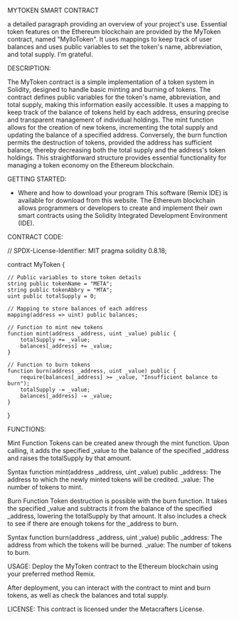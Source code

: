 MYTOKEN SMART CONTRACT 

a detailed paragraph providing an overview of your project's use. Essential token features on the Ethereum blockchain are provided by the MyToken contract, named "MylloToken". It uses mappings to keep track of user balances and uses public variables to set the token's name, abbreviation, and total supply. I'm grateful.

DESCRIPTION:

The MyToken contract is a simple implementation of a token system in Solidity, designed to handle basic minting and burning of tokens. The contract defines public variables for the token's name, abbreviation, and total supply, making this information easily accessible. It uses a mapping to keep track of the balance of tokens held by each address, ensuring precise and transparent management of individual holdings. The mint function allows for the creation of new tokens, incrementing the total supply and updating the balance of a specified address. Conversely, the burn function permits the destruction of tokens, provided the address has sufficient balance, thereby decreasing both the total supply and the address's token holdings. This straightforward structure provides essential functionality for managing a token economy on the Ethereum blockchain.

GETTING STARTED:
- Where and how to download your program
This software (Remix IDE) is available for download from this website. The Ethereum blockchain allows programmers or developers to create and implement their own smart contracts using the Solidity Integrated Development Environment (IDE).

CONTRACT CODE:

// SPDX-License-Identifier: MIT
pragma solidity 0.8.18;

contract MyToken {

    // Public variables to store token details
    string public tokenName = "META";
    string public tokenAbbry = "MTA";
    uint public totalSupply = 0;
    
    // Mapping to store balances of each address
    mapping(address => uint) public balances;
    
    // Function to mint new tokens
    function mint(address _address, uint _value) public {
        totalSupply += _value;
        balances[_address] += _value;
    }
    
    // Function to burn tokens
    function burn(address _address, uint _value) public {
        require(balances[_address] >= _value, "Insufficient balance to burn");
        totalSupply -= _value;
        balances[_address] -= _value;
    }
}

FUNCTIONS:

Mint Function
Tokens can be created anew through the mint function. Upon calling, it adds the specified _value to the balance of the specified _address and raises the totalSupply by that amount.

Syntax
function mint(address _address, uint _value) public
_address: The address to which the newly minted tokens will be credited.
_value: The number of tokens to mint.

Burn Function
Token destruction is possible with the burn function. It takes the specified _value and subtracts it from the balance of the specified _address, lowering the totalSupply by that amount. It also includes a check to see if there are enough tokens for the _address to burn.

Syntax
function burn(address _address, uint _value) public
_address: The address from which the tokens will be burned.
_value: The number of tokens to burn.

USAGE:
Deploy the MyToken contract to the Ethereum blockchain using your preferred method Remix.

After deployment, you can interact with the contract to mint and burn tokens, as well as check the balances and total supply.


LICENSE:
This contract is licensed under the Metacrafters License.
